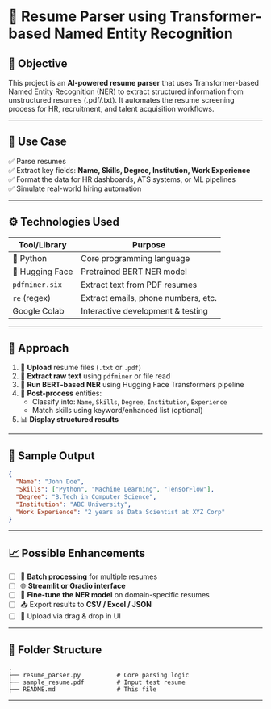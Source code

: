 
# 🧠 Resume Parser using Transformer-based Named Entity Recognition

## 🎯 Objective

This project is an **AI-powered resume parser** that uses Transformer-based Named Entity Recognition (NER) to extract structured information from unstructured resumes (.pdf/.txt). It automates the resume screening process for HR, recruitment, and talent acquisition workflows.

---

## 🚀 Use Case

✅ Parse resumes  
✅ Extract key fields: **Name, Skills, Degree, Institution, Work Experience**  
✅ Format the data for HR dashboards, ATS systems, or ML pipelines  
✅ Simulate real-world hiring automation

---

## ⚙️ Technologies Used

| Tool/Library        | Purpose                                |
|---------------------|----------------------------------------|
| 🐍 Python           | Core programming language              |
| 🤗 Hugging Face     | Pretrained BERT NER model               |
| `pdfminer.six`      | Extract text from PDF resumes          |
| `re` (regex)        | Extract emails, phone numbers, etc.    |
| Google Colab        | Interactive development & testing      |

---

## 🧪 Approach

1. 📂 **Upload** resume files (`.txt` or `.pdf`)
2. 📄 **Extract raw text** using `pdfminer` or file read
3. 🤖 **Run BERT-based NER** using Hugging Face Transformers pipeline
4. 🧠 **Post-process** entities:
   - Classify into: `Name`, `Skills`, `Degree`, `Institution`, `Experience`
   - Match skills using keyword/enhanced list (optional)
5. 📊 **Display structured results**

---

## 🧰 Sample Output

```json
{
  "Name": "John Doe",
  "Skills": ["Python", "Machine Learning", "TensorFlow"],
  "Degree": "B.Tech in Computer Science",
  "Institution": "ABC University",
  "Work Experience": "2 years as Data Scientist at XYZ Corp"
}
````

---

## 📈 Possible Enhancements

* [ ] 🔁 **Batch processing** for multiple resumes
* [ ] 🌐 **Streamlit or Gradio interface**
* [ ] 🧠 **Fine-tune the NER model** on domain-specific resumes
* [ ] 📥 Export results to **CSV / Excel / JSON**
* [ ] 📂 Upload via drag & drop in UI

---

## 🧩 Folder Structure

```
.
├── resume_parser.py          # Core parsing logic
├── sample_resume.pdf         # Input test resume
├── README.md                 # This file
```

---


